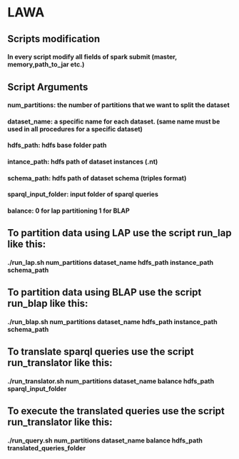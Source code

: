 # LAWA
## Scripts modification
#### In every script modify all fields of spark submit (master, memory,path_to_jar etc.)

## Script Arguments
#### __num_partitions:__ the number of partitions that we want to split the dataset

#### **dataset_name:** a specific name for each dataset. (same name must be used in all procedures for a specific dataset)

#### **hdfs_path:** hdfs base folder path

#### **intance_path:** hdfs path of dataset instances (.nt)

#### **schema_path:** hdfs path of dataset schema (triples format)

#### **sparql_input_folder:** input folder of sparql queries

#### **balance:** 0 for lap partitioning 1 for BLAP

## To partition data using LAP use the script run_lap like this:
#### ./run_lap.sh num_partitions dataset_name hdfs_path instance_path schema_path

## To partition data using BLAP use the script run_blap like this:
#### ./run_blap.sh num_partitions dataset_name hdfs_path instance_path schema_path

## To translate sparql queries use the script run_translator like this:
#### ./run_translator.sh num_partitions dataset_name balance hdfs_path sparql_input_folder

## To execute the translated queries use the script run_translator like this:
#### ./run_query.sh num_partitions dataset_name balance hdfs_path translated_queries_folder
